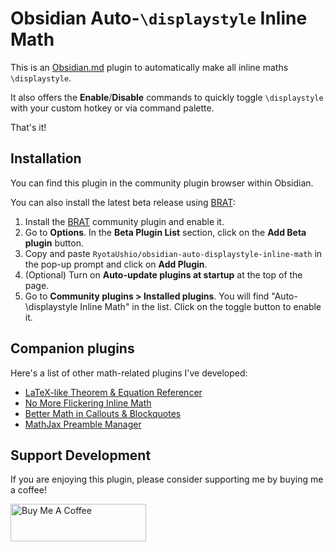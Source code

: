 # Obsidian Auto-`\displaystyle` Inline Math

This is an [Obsidian.md](https://obsidian.md) plugin to automatically make all inline maths `\displaystyle`.

It also offers the **Enable**/**Disable** commands to quickly toggle `\displaystyle` with your custom hotkey or via command palette.

That's it!

## Installation

You can find this plugin in the community plugin browser within Obsidian.

You can also install the latest beta release using [BRAT](https://github.com/TfTHacker/obsidian42-brat):

1.  Install the [BRAT](obsidian://show-plugin?id=obsidian42-brat) community plugin and enable it.
2.  Go to **Options**. In the **Beta Plugin List** section, click on the **Add Beta plugin** button.
3.  Copy and paste `RyotaUshio/obsidian-auto-displaystyle-inline-math` in the pop-up prompt and click on **Add Plugin**.
4.  (Optional) Turn on **Auto-update plugins at startup** at the top of the page.
5.  Go to **Community plugins > Installed plugins**. You will find "Auto-\\displaystyle Inline Math" in the list. Click on the toggle button to enable it.

## Companion plugins

Here's a list of other math-related plugins I've developed:

- [LaTeX-like Theorem & Equation Referencer](https://github.com/RyotaUshio/obsidian-latex-theorem-equation-referencer)
- [No More Flickering Inline Math](https://github.com/RyotaUshio/obsidian-inline-math)
- [Better Math in Callouts & Blockquotes](https://github.com/RyotaUshio/obsidian-math-in-callout)
- [MathJax Preamble Manager](https://github.com/RyotaUshio/obsidian-mathjax-preamble-manager)

## Support Development

If you are enjoying this plugin, please consider supporting me by buying me a coffee!

<a href="https://www.buymeacoffee.com/ryotaushio" target="_blank"><img src="https://cdn.buymeacoffee.com/buttons/v2/default-yellow.png" alt="Buy Me A Coffee" style="height: 60px !important;width: 217px !important;" ></a>
